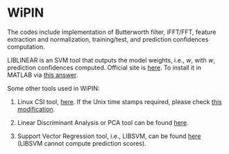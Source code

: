 # WiPIN

The codes include implementation of Butterworth filter, iFFT/FFT, feature extraction and normalization, training/test, and prediction confidences computation.

LIBLINEAR is an SVM tool that outputs the model weights, i.e., *w*, with *w*, prediction confidences computed.
Official site is [here](https://www.csie.ntu.edu.tw/~cjlin/liblinear/). To install it in MATLAB via [this answer](https://stackoverflow.com/a/15559516).


Some other tools used in WiPIN:

1. Linux CSI tool, [here](https://dhalperi.github.io/linux-80211n-csitool/). If the Unix time stamps required, please check  [this modification](https://github.com/geekfeiw/wifiperson/tree/master/datacollectioncode/wifiwithtimestamp).

1. Linear Discriminant Analysis or PCA tool can be found [here](https://lvdmaaten.github.io/drtoolbox/).

2. Support Vector Regression tool, i.e., LIBSVM, can be found [here](https://www.csie.ntu.edu.tw/~cjlin/libsvm/) (LIBSVM cannot compute prediction scores).

